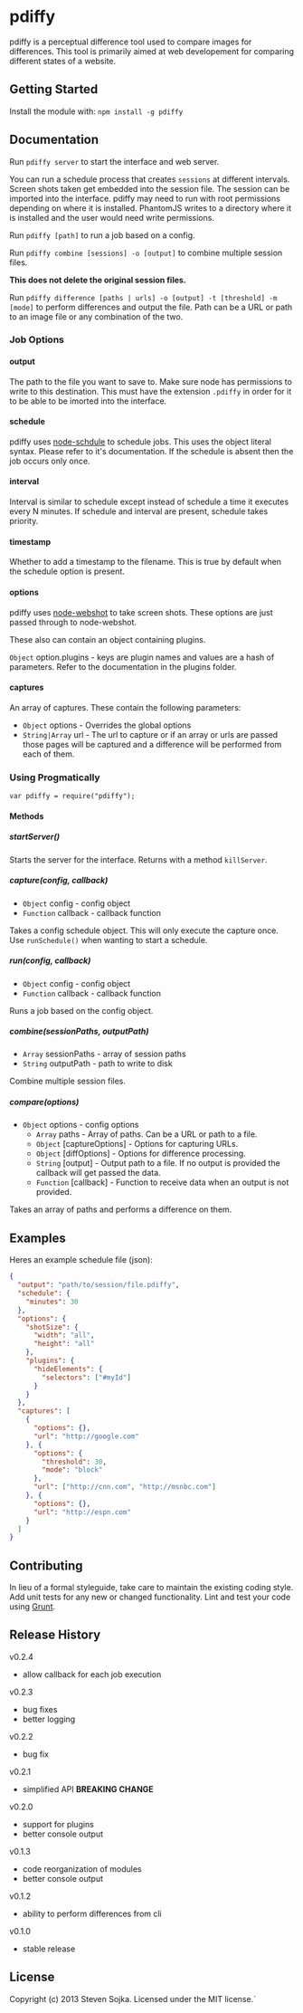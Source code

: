 # pdiffy

pdiffy is a perceptual difference tool used to compare images for differences. This tool is primarily aimed at web developement
for comparing different states of a website.

## Getting Started
Install the module with: `npm install -g pdiffy`

## Documentation
Run `pdiffy server` to start the interface and web server.

You can run a schedule process that creates `sessions` at different intervals.
Screen shots taken get embedded into the session file.
The session can be imported into the interface. pdiffy may need to run with root
permissions depending on where it is installed. PhantomJS writes to a directory where
it is installed and the user would need write permissions.

Run `pdiffy [path]` to run a job based on a config.

Run `pdiffy combine [sessions] -o [output]` to combine multiple session files.

**This does not delete the original session files.**

Run `pdiffy difference [paths | urls] -o [output] -t [threshold] -m [mode]` to perform differences
and output the file. Path can be a URL or path to an image file or any combination of the two.

### Job Options

#### output
The path to the file you want to save to. Make sure node has
permissions to write to this destination. This must have the
extension `.pdiffy` in order for it to be able to be imorted into
the interface.

#### schedule
pdiffy uses [node-schdule](https://github.com/mattpat/node-schedule)
to schedule jobs. This uses the object literal syntax. Please refer to
it's documentation. If the schedule is absent then the job occurs only
once.

#### interval
Interval is similar to schedule except instead of schedule a time it executes every N minutes.
If schedule and interval are present, schedule takes priority.

#### timestamp
Whether to add a timestamp to the filename. This is true by default
when the schedule option is present.

#### options
pdiffy uses [node-webshot](https://github.com/brenden/node-webshot)
to take screen shots. These options are just passed through to node-webshot.

These also can contain an object containing plugins.

`Object` option.plugins - keys are plugin names and values are a hash of parameters.
                          Refer to the documentation in the plugins folder.

#### captures
An array of captures. These contain the following parameters:
- `Object` options - Overrides the global options
- `String|Array` url - The url to capture or if an array or urls are passed those pages will
   be captured and a difference will be performed from each of them.

### Using Progmatically
`var pdiffy = require("pdiffy");`

#### Methods
##### startServer()
Starts the server for the interface. Returns with a method `killServer`.

##### capture(config, callback)
- `Object` config - config object
- `Function` callback - callback function

Takes a config schedule object. This will only execute the capture once.
Use `runSchedule()` when wanting to start a schedule.

##### run(config, callback)
- `Object` config - config object
- `Function` callback - callback function

Runs a job based on the config object.

##### combine(sessionPaths, outputPath)
- `Array` sessionPaths - array of session paths
- `String` outputPath - path to write to disk

Combine multiple session files.

##### compare(options)
- `Object` options - config options
  * `Array` paths - Array of paths. Can be a URL or path to a file.
  * `Object` [captureOptions] - Options for capturing URLs.
  * `Object` [diffOptions] - Options for difference processing.
  * `String` [output] - Output path to a file. If no output is
    provided the callback will get passed the data.
  * `Function` [callback] - Function to receive data when an output
    is not provided.

Takes an array of paths and performs a difference on them.

## Examples
Heres an example schedule file (json):
```json
{
  "output": "path/to/session/file.pdiffy",
  "schedule": {
    "minutes": 30
  },
  "options": {
    "shotSize": {
      "width": "all",
      "height": "all"
    },
    "plugins": {
      "hideElements": {
        "selectors": ["#myId"]
      }
    }
  },
  "captures": [
    {
      "options": {},
      "url": "http://google.com"
    }, {
      "options": {
        "threshold": 30,
        "mode": "block"
      },
      "url": ["http://cnn.com", "http://msnbc.com"]
    }, {
      "options": {},
      "url": "http://espn.com"
    }
  ] 
}
```

## Contributing
In lieu of a formal styleguide, take care to maintain the existing coding style. 
Add unit tests for any new or changed functionality. Lint and test your code using [Grunt](http://gruntjs.com/).

## Release History
v0.2.4
- allow callback for each job execution

v0.2.3
- bug fixes
- better logging

v0.2.2
- bug fix

v0.2.1
- simplified API **BREAKING CHANGE**

v0.2.0
- support for plugins
- better console output

v0.1.3
- code reorganization of modules
- better console output

v0.1.2
- ability to perform differences from cli

v0.1.0
- stable release

## License
Copyright (c) 2013 Steven Sojka. Licensed under the MIT license.`

